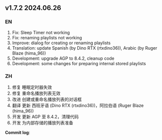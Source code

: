 ## **v1.7.2 2024.06.26**


### EN

1. Fix: Sleep Timer not working
2. Fix: renaming playlists not working
3. Improve: dialog for creating or renaming playlists
4. Translation: update Spanish (by Dino RTX (rtxdino36)), Arabic (by Ruger Blaze (hima_96))
5. Development: upgrade AGP to 8.4.2, cleanup code
6. Development: some changes for preparing internal stored playlists


### ZH

1. 修复 睡眠定时器失效
2. 修复 重命名播放列表无效
3. 改进 创建或重命名播放列表的对话框
4. 翻译 更新 西班牙语 (Dino RTX (rtxdino36))，阿拉伯语 (Ruger Blaze (hima_96))
5. 开发 更新 AGP 至 8.4.2，清理代码
6. 开发 为内部存储的播放列表准备



**Commit log**: 